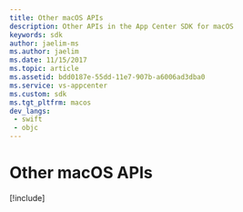 ```yaml
---
title: Other macOS APIs
description: Other APIs in the App Center SDK for macOS
keywords: sdk
author: jaelim-ms
ms.author: jaelim
ms.date: 11/15/2017
ms.topic: article
ms.assetid: bdd0187e-55dd-11e7-907b-a6006ad3dba0
ms.service: vs-appcenter
ms.custom: sdk
ms.tgt_pltfrm: macos
dev_langs:  
 - swift
 - objc 
---
```


# Other macOS APIs

[!include[](apple.md)]
